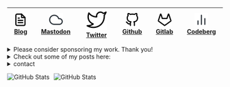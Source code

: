 | [![](https://raw.githubusercontent.com/bgcicca/bgcicca/refs/heads/main/icons/file-text.svg) Blog](https://www.bgcicca.com.br) | [![](https://raw.githubusercontent.com/bgcicca/bgcicca/refs/heads/main/icons/cloud.svg) Mastodon](https://mastodon.social/@bgcicca) | [![](https://raw.githubusercontent.com/bgcicca/bgcicca/refs/heads/main/icons/twitter.svg) Twitter](https://x.com/bgcicca) | [![](https://raw.githubusercontent.com/bgcicca/bgcicca/refs/heads/main/icons/github.svg) Github](https://github.com/bgcicca) | [![](https://raw.githubusercontent.com/bgcicca/bgcicca/refs/heads/main/icons/gitlab.svg) Gitlab](https://gitlab.com/BrunoCiccarino) | [![](https://raw.githubusercontent.com/bgcicca/bgcicca/refs/heads/main/icons/bar-chart-2.svg) Codeberg](https://codeberg.org/bgcicca) |
|-------------------------------------------------------------------------------------------------------------|------------------------------------------------------------------------------------------------------------------------|-----------------------------------------------------------------------------------------------------------------------------------|-------------------------------------------------------------------------------------------------------------------|-------------------------------------------------------------------------------------------------------------------|----------------------------------------------------------------------------------------------------------------------------|
<details>
  <summary>
    Please consider sponsoring my work.  Thank you!
  </summary>
  <div align="center"> 

[!["Buy Me A Coffee"](https://www.buymeacoffee.com/assets/img/custom_images/orange_img.png)](https://buymeacoffee.com/ciccabr9p)
[!["ko-fi"](https://img.shields.io/badge/Ko--fi-F16061?style=for-the-badge&logo=ko-fi&logoColor=white)](https://ko-fi.com/brunociccarinoo)
[!["github-sponsors"](https://img.shields.io/badge/sponsor-30363D?style=for-the-badge&logo=GitHub-Sponsors&logoColor=#white)](https://github.com/sponsors/BrunoCiccarino/)

</div>
</details>

<details>
  <summary>
    Check out some of my posts here:
  </summary>
  
  [Emacs - A 49-Year Odyssey of Innovation, Freedom, and Community](https://www.bgcicca.com.br/posts/2025-03-07.html)<br>
  [Under the Hood of Lists - A Low-Level Exploration of Cons Cells in Lisp](https://www.bgcicca.com.br/posts/2025-03-03.html)</br>
  [The Origins of car and cdr in Lisp](https://www.bgcicca.com.br/posts/2025-03-02.html)
</details>
<details>
  <summary>
    contact
  </summary>
  Email: bgcicca@proton.me<br>
  Matrix: @cicca:matrix.org<br>
  Telegram: @bgcicca
</details>


   <p>
  <img 
    align="left" 
    alt="GitHub Stats" 
    height="150" 
    style="padding-right: 10px;" 
    src="https://github-readme-stats.vercel.app/api?username=thebigcicca&show_icons=true&theme=dracula&include_all_commits=true" 
  />

<img 
      align="left" 
      alt="GitHub Stats" 
      height="150" 
      src="https://github-readme-stats.vercel.app/api/top-langs/?username=thebigcicca&theme=dracula&layout=compact&langs_count=9" 
  />

</p>

